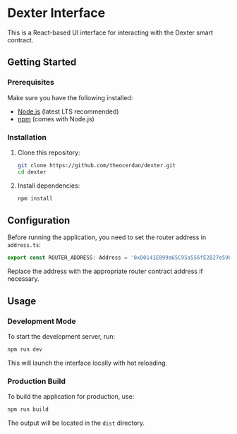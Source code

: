 # Dexter Interface

This is a React-based UI interface for interacting with the Dexter smart contract.

## Getting Started

### Prerequisites
Make sure you have the following installed:
- [Node.js](https://nodejs.org/) (latest LTS recommended)
- [npm](https://www.npmjs.com/) (comes with Node.js)

### Installation
1. Clone this repository:
   ```sh
   git clone https://github.com/theocerdan/dexter.git
   cd dexter
   ```
2. Install dependencies:
   ```sh
   npm install
   ```

## Configuration
Before running the application, you need to set the router address in `address.ts`:

```ts
export const ROUTER_ADDRESS: Address = '0xD0141E899a65C95a556fE2B27e5982A6DE7fDD7A';
```
Replace the address with the appropriate router contract address if necessary.

## Usage

### Development Mode
To start the development server, run:
```sh
npm run dev
```
This will launch the interface locally with hot reloading.

### Production Build
To build the application for production, use:
```sh
npm run build
```
The output will be located in the `dist` directory.
